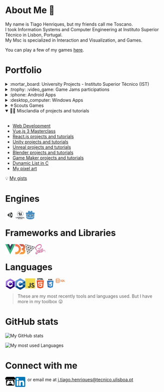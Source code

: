 # About Me :wave:

My name is Tiago Henriques, but my friends call me Toscano.\
I took Information Systems and Computer Engineering at Instituto Superior Técnico in Lisbon, Portugal.\
My Msc is specialized in Interaction and Visualization, and Games. 

You can play a few of my games [here][itchio].

# Portfolio

<details>
 <summary> :mortar_board: University Projects - Instituto Superior Técnico (IST) </summary>
 <br>

  <ul>
    <li>
      Degree
      <ul>
        <li>
          <a href="https://github.com/Toscan0/IST-FP" title="Python project">Programming Fundamentals</a>
        </li>
        <li>
          <a href="https://github.com/Toscan0/IST-SO" title="C project">Operating Systems</a>
        </li>
        <li>
          <a href="https://github.com/Toscan0/IST-ES" title="Java project">Software Engineering</a>
        </li>
        <li>
          <a href="https://github.com/Toscan0/IST-SD" title="Java project">Distributed Systems</a>
        </li>
        <li>
          <a href="https://github.com/Toscan0/IST-CG" title="Three.js">Computer Graphics</a>
        </li>
        <li>
          <a href="https://github.com/Toscan0/IST-IA" title="Lisp project">Artificial intelligence</a>
        </li>
        <li>
          <a href="https://github.com/Toscan0/IST-BD" title="SQL project">Database</a>
        </li>
      </ul>
    </li>
    <li>
      Master
      <ul>
        <li> :video_game: Games
          <ul>
            <li>
              <a href="https://github.com/Toscan0/IST-Thesis-FaradayMuseum" title="Serious game for Android with augmented reality in the context of a museum - Unity / C#">Master Thesis</a>
            </li>
            <li>
              <a href="https://github.com/Toscan0/IST-MDJ" title="2D Platformer Game - Unity / C#">Game Development Methodology</a>
            </li>
            <li>
              <a href="https://github.com/Toscan0/IST-DDJ" title="3D Horror/Escape Room/Puzzle Game - Unity / C#">Game Design</a>
            </li>
            <li>
              <a href="https://github.com/Toscan0/IST-CGJ" title="Simple Engine - C++ / OpenGL">Computer Graphics for Games</a>
            </li>
          </ul>
        </li>
      </ul>
      <ul>
        <li> :desktop_computer: Interaction and Visualization
          <ul>
            <li>
              <a href="https://github.com/Toscan0/IST-CVI" title="MATLAB">Interactive Visual Communication</a>
            </li>
            <li>
              <a href="https://github.com/Toscan0/IST-VI" title="Info Vis about Sociopolitical impact at the Oscars - HTML / JS / d3.js / CSS">Information Visualization</a>
            </li>
            <li>
              <a href="https://github.com/Toscan0/IST-RV" title="Virtual reality art gallery - Unity / C#">Virtual Reality</a>
            </li>
            <li>
              <a href="https://github.com/Toscan0/IST-CCU" title="Proof of concept for Porto city metro in virtual reality - Unity / C#">User Centered Design</a>
            </li>
          </ul>
        </li>
      </ul>
    </li>
  </ul>
 
</details>

<details>
 <summary> :trophy: :video_game: Game Jams participations </summary>
 <br>
 
  <ul>
    <li>
      Search For a Star
      <ul>
        <li>
          <a href="https://github.com/Toscan0/Search-For-A-Star-2021" title="Unity / C#">UFO Game</a>
        </li>
      </ul>
    </li>
    <li>
      Nokia 3310
      <ul>
        <li>
          <a href="https://github.com/Toscan0/Nokia-3310-2021" title="Unity / C#">Catch The Fly</a>
        </li>
      </ul>
    </li>
    <li>
      Global Game Jam
      <ul>
        <li>
          <a href="https://github.com/Toscan0/GGJ2021" title="2nd place @ Tecnico / Belas-Artes  - Unity / C#">The Flashlight</a>
        </li>
        <li>
          <a href="https://github.com/Toscan0/GGJ2020" title="Unity / C#">Car Therapy</a>
        </li>
      </ul>
    </li>
    <li>
      Hyper Game Jam
      <ul>
        <li>
          <a href="https://github.com/Toscan0/Hyper-Game-Jam-2021" title="Unity / C#">Asteroid Tapper</a>
        </li>
      </ul>
    </li>
  </ul>

 </details>

<details>
 <summary> :iphone: Android Apps </summary>
 <br>
  
  <ul>
    <li>
      <a href="https://github.com/Toscan0/Car_leds" title="Send values to an arduino by Bluetooth or BLE - Unity / C#">App Bluetooth Sender</a>
    </li>
    <li>
      <a href="https://github.com/Toscan0/Tic-Tac-Toe" title="Unity / C#">Tic Tac Toe</a>
    </li>
  </ul>

</details>

<details>
  <summary> :desktop_computer: Windows Apps </summary>
  <br>

  <ul>
    <li>
      <a href="https://github.com/Toscan0/Gopher360" title="Use your Xbox controller like a pc mouse">My version of Gopher360</a>
    </li>
  </ul>
 
</details>

<details>
  <summary> ⚜️Scouts Games </summary>
  <br>
 
  <ul>
    <li>
      <a href="https://github.com/Toscan0/Image-Bingo" title="Unity / C#">Image Bingo</a>
    </li>
    <li>
      <a href="https://github.com/Toscan0/Siege-of-Mafeking" title="Unity / C#">Mafeking Siege</a>
    </li>
  </ul>

</details>

<details open>
  <summary> 👨‍💻 Misclandia of projects and tutorials </summary>
  <br>
 
   <ul>
    <li>
     <a href="https://github.com/Toscan0/web-developer-misc" title="Mix of Web Dev projects and tutorials">Web Development</a>
    </li>
    <li>
     <a href="https://github.com/Toscan0/Vue-3-Masterclass" title="Vue.js 3 Masterclass certification by Vue School">Vue.js 3 Masterclass</a>
    </li>
    <li>
     <a href="https://github.com/Toscan0/react-misc" title="Mix of projects and tutorials in React.js">React.js projects and tutorials</a>
    </li>
    <li>
      <a href="https://github.com/Toscan0/Unity-Misc" title="Mix of projects and tutorials in Unity">Unity projects and tutorials</a>
    </li>
    <li>
      <a href="https://github.com/Toscan0/Unreal-Engine-4-misc" title="Mix of projects and tutorials in Unreal">Unreal projects and tutorials</a>
    </li>
    <li>
      <a href="https://github.com/Toscan0/Blender-Misc" title="Mix of projects and tutorials in Blender">Blender projects and tutorials</a>
    </li>
    <li>
      <a href="https://github.com/Toscan0/GameMaker-Misc" title="Mix of projects and tutorials in Game Maker">Game Maker projects and tutorials</a>
    </li>
    <li>
      <a href="https://github.com/Toscan0/Dynamic-List-C" title="Dynamic List in C">Dynamic List in C</a>
    </li>
    <li>
      <a href="https://github.com/Toscan0/Pixel-Art" title="My pixel art">My pixel art</a>
    </li> 
  </ul>

 </details> 

:bulb: [My gists](https://gist.github.com/Toscan0)

# Engines

<img align="left" alt="Unity" width="32px" height="32px" 
  src="./icons/Engines/Unity/unity-tab-square-white.png"  title="Unity" />
<img align="left" alt="Unreal" width="32px" height="32px" 
  src="./icons/Engines/UE/Unreal_Engine_Black.png"  title="Unreal" />
<img align="left" alt="Godot" width="32px" height="32px" 
  src="./icons/Engines/Godot/godot_color.png"  title="Godot" />
<br/>

# Frameworks and Libraries

<img align="left" alt="Vue" width="32px"  height="32px" 
  src="./icons/Frameworks/Vue_logo.png" title="Vue" />
<img align="left" alt="D3.js" width="32px"  height="32px" 
  src="./icons/Frameworks/D3JS.svg" title="D3.js"/>
<img align="left" alt="Three.js" width="32px"  height="32px" 
  src="./icons/Frameworks/ThreeJS.png" title="Three.js" />
<img align="left" alt="Sass" width="32px"  height="32px" 
  src="./icons/Frameworks/Sass_logo.png" title="Sass" />
  
<br/>

# Languages

<img align="left" alt="C#" width="32px" src="./icons/Languages/C_Sharp_logo.png" title="C#" />
<img align="left" alt="C++" width="32px" src="./icons/Languages/Cpp_logo.png" title="C++" />
<img align="left" alt="JavaScript" width="32px" src="./icons/Languages/JS_logo.png" title="JavaScript" />
<img align="left" alt="HTML5" width="32px" src="./icons/Languages/HTML5_logo.png" title="HTML5" />
<img align="left" alt="CSS3" width="32px" src="./icons/Languages/CSS_logo.png" title="CSS3" />
<img align="left" alt="SQL" width="32px" src="./icons/Languages/SQL_logo.png" title="SQL" />

<br/>
<br/>

> These are my most recently tools and languages used. But I have more in my toolbox :stuck_out_tongue:

# GitHub stats

![My GitHub stats](https://github-readme-stats.vercel.app/api?username=Toscan0&count_private=true&show_icons=true&theme=radical)

![My most used Languages](https://github-readme-stats.vercel.app/api/top-langs/?username=Toscan0&count_private=true&show_icons=true&theme=radical)

# Connect with me

[<img align="left" alt="Itchio" width="32px" src="./icons/Social/itchio-textless-black.svg" title="Itch.io" />][itchio]
[<img align="left" alt="Linkedin" width="32px" src="./icons/Social/linkedin.png" title="LinkedIn" />][linkedin]
  
&ensp;or email me at j.tiago.henriques@tecnico.ulisboa.pt


[linkedin]: https://www.linkedin.com/in/tiago-henriques-638252132/
[itchio]: https://toscan0.itch.io/
